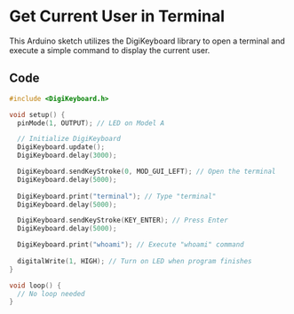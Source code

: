 # Get Current User in Terminal

This Arduino sketch utilizes the DigiKeyboard library to open a terminal and execute a simple command to display the current user.

## Code

```cpp
#include <DigiKeyboard.h>

void setup() {
  pinMode(1, OUTPUT); // LED on Model A

  // Initialize DigiKeyboard
  DigiKeyboard.update();
  DigiKeyboard.delay(3000);

  DigiKeyboard.sendKeyStroke(0, MOD_GUI_LEFT); // Open the terminal
  DigiKeyboard.delay(5000);
  
  DigiKeyboard.print("terminal"); // Type "terminal"
  DigiKeyboard.delay(5000);

  DigiKeyboard.sendKeyStroke(KEY_ENTER); // Press Enter
  DigiKeyboard.delay(5000);

  DigiKeyboard.print("whoami"); // Execute "whoami" command
  
  digitalWrite(1, HIGH); // Turn on LED when program finishes
}

void loop() {
  // No loop needed
}
